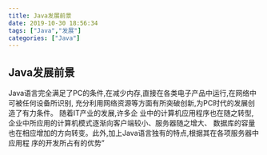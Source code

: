 ```yaml
---
title: Java发展前景
date: 2019-10-30 18:56:34
tags: ["Java","发展"]
categories: ["Java"]
---
```

## Java发展前景
<!-- more -->
Java语言完全满足了PC的条件,在减少内存,直接在各类电子产品中运行,在网络中可被任何设备所识别,
充分利用网络资源等方面有所突破创新,为PC时代的发展创造了有力条件。 随着IT产业的发展,许多企
业中的计算机应用程序也在随之转型,企业中所应用的计算机模式逐渐向客户端较小、服务器随之增大、
数据库的容量也在相应增加的方向转变。此外,加上Java语言独有的特点,根据其在各项服务器中应用程
序的开发所占有的优势”